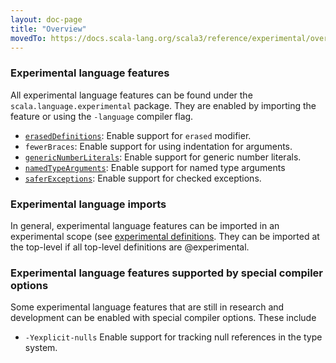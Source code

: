 ```yaml
---
layout: doc-page
title: "Overview"
movedTo: https://docs.scala-lang.org/scala3/reference/experimental/overview.html
---
```


### Experimental language features

All experimental language features can be found under the `scala.language.experimental` package.
They are enabled by importing the feature or using the `-language` compiler flag.

* [`erasedDefinitions`](./erased-defs.md): Enable support for `erased` modifier.
* `fewerBraces`: Enable support for using indentation for arguments.
* [`genericNumberLiterals`](./numeric-literals.md): Enable support for generic number literals.
* [`namedTypeArguments`](./named-typeargs.md): Enable support for named type arguments
* [`saferExceptions`](./canthrow.md): Enable support for checked exceptions.

### Experimental language imports

In general, experimental language features can be imported in an experimental scope (see [experimental definitions](../other-new-features/experimental-defs.md).
They can be imported at the top-level if all top-level definitions are @experimental.

### Experimental language features supported by special compiler options

Some experimental language features that are still in research and development can be enabled with special compiler options. These include

* `-Yexplicit-nulls` Enable support for tracking null references in the type system.

